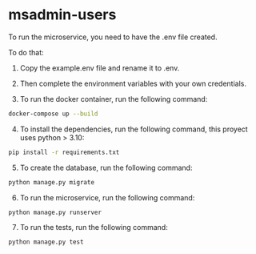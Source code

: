 # msadmin-users

To run the microservice, you need to have the .env file created.

To do that:
1. Copy the example.env file and rename it to .env.
2. Then complete the environment variables with your own credentials.

3. To run the docker container, run the following command:
```bash
docker-compose up --build
```
4. To install the dependencies, run the following command, this proyect uses python > 3.10:
```bash
pip install -r requirements.txt
```
5. To create the database, run the following command:
```bash
python manage.py migrate
```
6. To run the microservice, run the following command:
```bash
python manage.py runserver
```
7. To run the tests, run the following command:
```bash
python manage.py test
```



